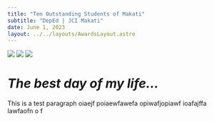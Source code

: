```yaml
---
title: "Ten Outstanding Students of Makati"
subtitle: "DepEd | JCI Makati"
date: June 1, 2023
layout: ../../layouts/AwardsLayout.astro
---
```


<div class="grid grid-cols-1items-center self-center indicator rotate-6">
	<span class="indicator-item"
		><img class="w-14 md:w-20" src="/trophy.svg" /></span
	>
	<span class="indicator-item indicator-start indicator-bottom"
		><img class="w-14 md:w-20" src="/heart.svg" /></span
	>
	<img
		class="rounded-xl border-8 max-w-48 md:max-w-xs aspect-[3/4] object-cover drop-shadow-[5px_7px_rgba(0,0,0,1)]"
		src="https://lh3.googleusercontent.com/pw/ABLVV87-YCM9uwHJ8YgHYPsNWykTl2U-VwpqwhUQCywlEwzBJSHfHSvECK-8HHXH31S6JT1jtZ-kjej3LHfcEQgy37GtYzTibTL4NEXbG8vH7CFn9H0uj_4S=w2400"
	/>
</div>

# **_The best day of my life..._**

This is a test paragraph
oiaejf poiaewfawefa opiwafjopiawf ioafajffa lawfaofn o f

